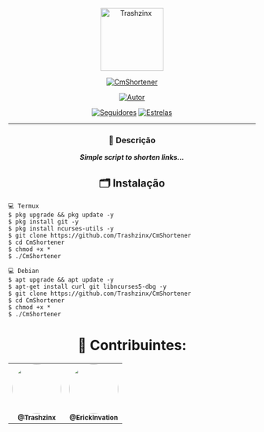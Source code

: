 <p align="center">
<img src="https://avatars.githubusercontent.com/u/87456603?v=4" alt="Trashzinx" width="128" height="128"/>
</p>
<p align="center">
<a href="#"><img title="CmShortener" src="https://img.shields.io/badge/CmShortener-green?colorA=%23ff0000&colorB=%23017e40&style=for-the-badge"></a>
</p>
<p align="center">
<a href="https://github.com/Trashzinx"><img title="Autor" src="https://img.shields.io/badge/Autor-Trashzinx-red.svg?style=for-the-badge&logo=github"></a>
</p>
<p align="center">
<a href="https://github.com/Trashzinx?tab=followers"><img title="Seguidores" src="https://img.shields.io/github/followers/AthenaD3V?color=blue&style=flat-square"></a>
<a href="https://github.com/Trashzinx?tab=stars"><img title="Estrelas" src="https://img.shields.io/github/stars/Xinz-Team/XinzBot?color=red&style=flat-square"></a>
</p>
</div>

---
<div align="center">
    <h3>🔎 Descrição</h3>
    <p><em><b>Simple script to shorten links...</b></em></p>
</div>

<h2 align="center">🗂 Instalação</h2>

```
💻 Termux
$ pkg upgrade && pkg update -y
$ pkg install git -y
$ pkg install ncurses-utils -y
$ git clone https://github.com/Trashzinx/CmShortener
$ cd CmShortener
$ chmod +x *
$ ./CmShortener

💻 Debian
$ apt upgrade && apt update -y
$ apt-get install curl git libncurses5-dbg -y
$ git clone https://github.com/Trashzinx/CmShortener
$ cd CmShortener
$ chmod +x *
$ ./CmShortener

```


<div align="center">
  
  <h1>💖 Contribuintes: </h1>
  <table>
    <tr>
      <td align="center"><a href="https://github.com/Trashzinx"><img style="border-radius: 50%;" src="https://avatars.githubusercontent.com/u/87456603?v=4" width="100px;" alt=""/><br /><sub><b>@Trashzinx</b></sub></a><br /></td>
      <td align="center"><a href="https://github.com/ErickInvation"><img style="border-radius: 50%;" src="https://avatars.githubusercontent.com/u/89029936?v=4" width="100px;" alt=""/><br /><sub><b>@ErickInvation</b></sub></a><br /></td>
  </table>
</div>
